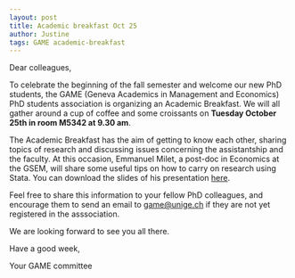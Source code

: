 ```yaml
---
layout: post
title: Academic breakfast Oct 25
author: Justine
tags: GAME academic-breakfast
---
```


​Dear colleagues,

To celebrate the beginning of the fall semester and welcome our new PhD students,  the GAME (Geneva Academics in Management and Economics) PhD students association is organizing an Academic Breakfast. We will all gather around a cup of coffee and some croissants on **Tuesday October 25th in room M5342 at 9.30 am**.
 
The Academic Breakfast has the aim of getting to know each other, sharing topics of research and discussing issues concerning the assistantship and the faculty. At this occasion, Emmanuel Milet, a post-doc in Economics at the GSEM, will share some useful tips on how to carry on research using Stata. You can download the slides of his presentation [here](game-unige-blog.github.io/files/GAME_presentation.pdf).

Feel free to share this information to your fellow PhD colleagues, and encourage them to send an email to game@unige.ch if they are not yet registered in the asssociation.

We are looking forward to see you all there.

Have a good week,


Your GAME committee
